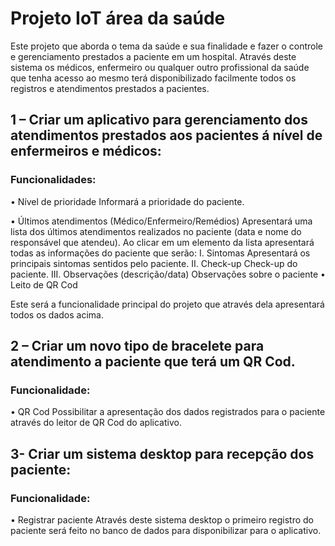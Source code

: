 # Projeto IoT área da saúde

Este projeto que aborda o tema da saúde e sua finalidade e fazer o controle e gerenciamento prestados a paciente em um hospital.
Através deste sistema os médicos, enfermeiro ou qualquer outro profissional da saúde que tenha acesso ao mesmo terá disponibilizado facilmente todos os registros e atendimentos prestados a pacientes. 
## 1 – Criar um aplicativo para gerenciamento dos atendimentos prestados aos pacientes á nível de enfermeiros e médicos:
### Funcionalidades:
•	Nível de prioridade
Informará a prioridade do paciente.

•	Últimos atendimentos (Médico/Enfermeiro/Remédios)
Apresentará uma lista dos últimos atendimentos realizados no paciente (data e nome do responsável que atendeu).
Ao clicar em um elemento da lista apresentará todas as informações do paciente que serão:
I.	Sintomas 
Apresentará os principais sintomas sentidos pelo paciente.
II.	Check-up
Check-up do paciente.
III.	Observações (descrição/data)
Observações sobre o paciente
•	Leito de QR Cod

Este será a funcionalidade principal do projeto que através dela apresentará todos os dados acima.
## 2 – Criar um novo tipo de bracelete para atendimento a paciente que terá um QR Cod.
### Funcionalidade:
•	QR Cod
Possibilitar a apresentação dos dados registrados para o paciente através do leitor de QR Cod do aplicativo.

## 3- Criar um sistema desktop para recepção dos paciente:
### Funcionalidade:
•	Registrar paciente
Através deste sistema desktop o primeiro registro do paciente será feito no banco de dados para disponibilizar para o aplicativo.
